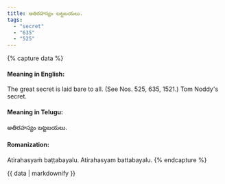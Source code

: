 ```yaml
---
title: అతిరహస్యం బట్టబయలు.
tags:
  - "secret"
  - "635"
  - "525"
---
```


{% capture data %}
#### Meaning in English:
The great secret is laid bare to all.
(See Nos. 525, 635, 1521.)
Tom Noddy's secret.

#### Meaning in Telugu:
అతిరహస్యం బట్టబయలు.

#### Romanization:
Atirahasyaṁ baṭṭabayalu.
Atirahasyam battabayalu.
{% endcapture %}

{{ data | markdownify }}

